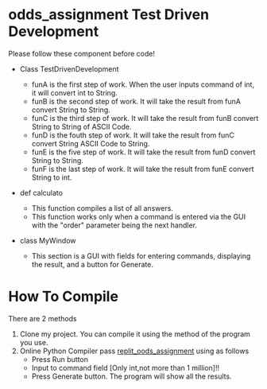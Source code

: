 # odds_assignment Test Driven Development

Please follow these component before code!

* Class TestDrivenDevelopment
    * funA is the first step of work. When the user inputs command of int, it will convert int to String. 
    * funB is the second step of work. It will take the result from funA convert String to String. 
    * funC is the third step of work. It will take the result from funB convert String to String of ASCII Code.
    * funD is the fouth step of work. It will take the result from funC convert String ASCII Code to String.
    * funE is the five step of work. It will take the result from funD convert String to String.
    * funF is the last step of work. It will take the result from funE convert String to int.
    
* def calculato
    - This function compiles a list of all answers. 
    - This function works only when a command is entered via the GUI with the "order" parameter being the next handler.

* class MyWindow
    - This section is a GUI with fields for entering commands, displaying the result, and a button for Generate.

# How To Compile
There are 2 methods
1. Clone my project. You can compile it using the method of the program you use.
2. Online Python Compiler pass [replit_oods_assignment](https://replit.com/@Apinanz/TestDrivenDevelopment#main.py) using as follows
    - Press Run button
    - Input to command field [Only int,not more than 1 million]!!
    - Press Generate button. The program will show all the results.
            

    
    
      


